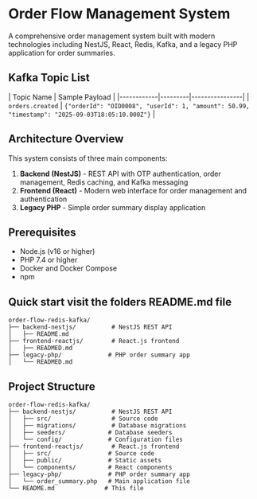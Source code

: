 # Order Flow Management System

A comprehensive order management system built with modern technologies including NestJS, React, Redis, Kafka, and a legacy PHP application for order summaries.

## Kafka Topic List

| Topic Name | Sample Payload |
|------------|---------|----------------|
| `orders.created` | `{"orderId": "OID0008", "userId": 1, "amount": 50.99, "timestamp": "2025-09-03T18:05:10.000Z"}` |

## Architecture Overview

This system consists of three main components:

1. **Backend (NestJS)** - REST API with OTP authentication, order management, Redis caching, and Kafka messaging
2. **Frontend (React)** - Modern web interface for order management and authentication
3. **Legacy PHP** - Simple order summary display application

## Prerequisites

- Node.js (v16 or higher)
- PHP 7.4 or higher
- Docker and Docker Compose
- npm
  
## Quick start visit the folders README.md file

```
order-flow-redis-kafka/
├── backend-nestjs/          # NestJS REST API
│   ├── README.md
├── frontend-reactjs/        # React.js frontend
│   ├── READMED.md
├── legacy-php/             # PHP order summary app
│   └── READMED.md
```


## Project Structure

```
order-flow-redis-kafka/
├── backend-nestjs/          # NestJS REST API
│   ├── src/                 # Source code
│   ├── migrations/          # Database migrations
│   ├── seeders/            # Database seeders
│   └── config/             # Configuration files
├── frontend-reactjs/        # React.js frontend
│   ├── src/                # Source code
│   ├── public/             # Static assets
│   └── components/         # React components
├── legacy-php/             # PHP order summary app
│   └── order_summary.php   # Main application file
└── README.md              # This file
```
